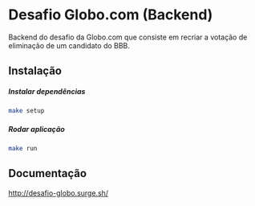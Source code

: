# Desafio Globo.com (Backend)

Backend do desafio da Globo.com que consiste em recriar a votação de eliminação de um candidato do BBB.

## Instalação

##### Instalar dependências

```bash
make setup
```

##### Rodar aplicação

```bash
make run

```

## Documentação

http://desafio-globo.surge.sh/

